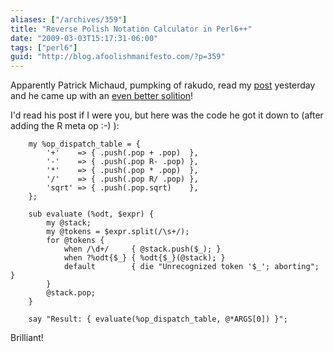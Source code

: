 ```yaml
---
aliases: ["/archives/359"]
title: "Reverse Polish Notation Calculator in Perl6++"
date: "2009-03-03T15:17:31-06:00"
tags: ["perl6"]
guid: "http://blog.afoolishmanifesto.com/?p=359"
---
```

Apparently Patrick Michaud, pumpking of rakudo, read my [post](http://use.perl.org/~pmichaud/journal/38580) yesterday and he came up with an [even better solition](http://use.perl.org/~pmichaud/journal/38580)!

I'd read his post if I were you, but here was the code he got it down to (after adding the R meta op :-) ):

        my %op_dispatch_table = {
            '+'    => { .push(.pop + .pop)  },
            '-'    => { .push(.pop R- .pop) },
            '*'    => { .push(.pop * .pop)  },
            '/'    => { .push(.pop R/ .pop) },
            'sqrt' => { .push(.pop.sqrt)    },
        };

        sub evaluate (%odt, $expr) {
            my @stack;
            my @tokens = $expr.split(/\s+/);
            for @tokens {
                when /\d+/     { @stack.push($_); }
                when ?%odt{$_} { %odt{$_}(@stack); }
                default        { die "Unrecognized token '$_'; aborting"; }
            }
            @stack.pop;
        }

        say "Result: { evaluate(%op_dispatch_table, @*ARGS[0]) }";

Brilliant!
